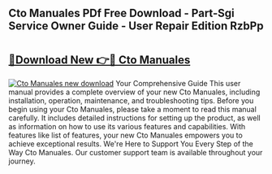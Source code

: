 ## Cto Manuales PDf Free Download - Part-Sgi Service Owner Guide - User Repair Edition RzbPp

# <h2><a href="http://cf23559.oget.top/?id=Cto+Manuales">🔗Download New 👉🔴 Cto Manuales</a></h2>

[![Cto Manuales new download](https://i.imgur.com/5g1atiW.png)](http://cf23559.oget.top/?id=Cto+Manuales)
Your Comprehensive Guide This user manual provides a complete overview of your new Cto Manuales, including installation, operation, maintenance, and troubleshooting tips. Before you begin using your Cto Manuales, please take a moment to read this manual carefully. It includes detailed instructions for setting up the product, as well as information on how to use its various features and capabilities. With features like list of features, your new Cto Manuales empowers you to achieve exceptional results. We're Here to Support You Every Step of the Way Cto Manuales. Our customer support team is available throughout your journey.
